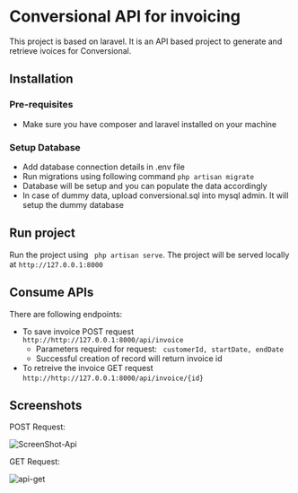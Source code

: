 # Conversional API for invoicing
This project is based on laravel. It is an API based project to generate and retrieve ivoices for Conversional.

## Installation

### Pre-requisites
- Make sure you have composer and laravel installed on your machine

### Setup Database
- Add database connection details in .env file
- Run migrations using following command
``` php artisan migrate ```
- Database will be setup and you can populate the data accordingly
- In case of dummy data, upload conversional.sql into mysql admin. It will setup the dummy database

## Run project
Run the project using ``` php artisan serve```. The project will be served locally at ``` http://127.0.0.1:8000 ```

## Consume APIs
There are following endpoints:
- To save invoice POST request ```http://http://127.0.0.1:8000/api/invoice```
    - Parameters required for request:
    ``` customerId, startDate, endDate```
    - Successful creation of record will return invoice id
- To retreive the invoice GET request ```http://http://127.0.0.1:8000/api/invoice/{id}```

## Screenshots

POST Request:

![ScreenShot-Api](https://user-images.githubusercontent.com/45325795/119270889-62566c00-bc18-11eb-950f-063db932bfa8.jpg)

GET Request:

![api-get](https://user-images.githubusercontent.com/45325795/119270913-85811b80-bc18-11eb-8811-08f21674b2a4.png)
